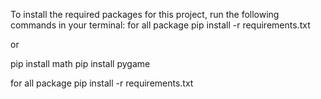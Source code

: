 To install the required packages for this project, run the following commands in your terminal:
for all package  pip install -r requirements.txt

or


pip install math
pip install pygame

for all package  pip install -r requirements.txt

